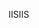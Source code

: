  <span data-ttu-id="bec5f-101">IIS</span><span class="sxs-lookup"><span data-stu-id="bec5f-101">IIS</span></span> 